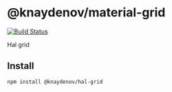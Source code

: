# @knaydenov/material-grid

[![Build Status](https://travis-ci.org/knaydenov/hal-grid.svg?branch=master)](https://travis-ci.org/knaydenov/hal-grid)

Hal grid

## Install

```bash
npm install @knaydenov/hal-grid

```
